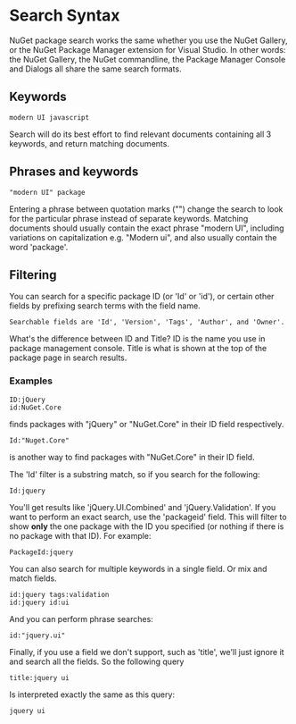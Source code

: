 # Search Syntax

NuGet package search works the same whether you use the NuGet Gallery, or the NuGet Package Manager extension for Visual Studio. In other words: the NuGet Gallery, the NuGet commandline, the Package Manager Console and Dialogs all share the same search formats.

## Keywords

    modern UI javascript

Search will do its best effort to find relevant documents containing all 3 keywords, and return matching documents.

## Phrases and keywords

    "modern UI" package

Entering a phrase between quotation marks ("") change the search to look for the particular phrase instead of separate keywords. 
Matching documents should usually contain the exact phrase "modern UI", including variations on capitalization e.g. 
"Modern ui", and also usually contain the word 'package'.

## Filtering

You can search for a specific package ID (or 'Id' or 'id'), or certain other fields by prefixing search terms with the field name.

    Searchable fields are 'Id', 'Version', 'Tags', 'Author', and 'Owner'.

What's the difference between ID and Title? ID is the name you use in package management console. Title is what is shown at the top of the package page in search results.

### Examples

    ID:jQuery
    id:NuGet.Core

finds packages with "jQuery" or "NuGet.Core" in their ID field respectively.

    Id:"Nuget.Core"

is another way to find packages with "NuGet.Core" in their ID field.

The 'Id' filter is a substring match, so if you search for the following:

    Id:jquery
    
You'll get results like 'jQuery.UI.Combined' and 'jQuery.Validation'. If you want to perform an exact search, use the 'packageid' field. This will filter to show **only** the one package with the ID you specified (or nothing if there is no package with that ID). For example:

    PackageId:jquery

You can also search for multiple keywords in a single field. Or mix and match fields.

    id:jquery tags:validation
    id:jquery id:ui

And you can perform phrase searches:

    id:"jquery.ui"
    
Finally, if you use a field we don't support, such as 'title', we'll just ignore it and search all the fields. So the following query

    title:jquery ui
    
Is interpreted exactly the same as this query:

    jquery ui
